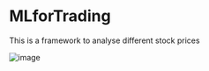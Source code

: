 # MLforTrading
This is a framework to analyse different stock prices

![image](https://user-images.githubusercontent.com/37692936/56749767-47d01100-677a-11e9-9245-647863ad3394.png)
